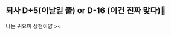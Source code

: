 ## 퇴사 D+5(이날일 줄) or D-16 (이건 진짜 맞다)👋
나는 귀요미 상현이얌 ><

<!--
**apring999/apring999** is a ✨ _special_ ✨ repository because its `README.md` (this file) appears on your GitHub profile.

Here are some ideas to get you started:

- 🔭 I’m currently working on ...
- 🌱 I’m currently learning ...
- 👯 I’m looking to collaborate on ...
- 🤔 I’m looking for help with ...
- 💬 Ask me about ...
- 📫 How to reach me: ...
- 😄 Pronouns: ...
- ⚡ Fun fact: ...
-->
